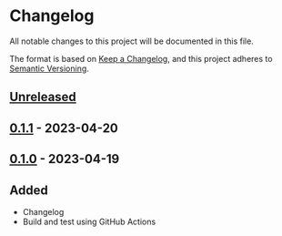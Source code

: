 # Changelog

All notable changes to this project will be documented in this file.

The format is based on [Keep a Changelog](https://keepachangelog.com/en/1.0.0/),
and this project adheres to [Semantic Versioning](https://semver.org/spec/v2.0.0.html).



## [Unreleased]

## [0.1.1] - 2023-04-20

## [0.1.0] - 2023-04-19

## Added

- Changelog
- Build and test using GitHub Actions

[Unreleased]: https://github.com/giantswarm/gapps-automation/compare/v0.1.1...HEAD
[0.1.1]: https://github.com/giantswarm/gapps-automation/compare/v0.1.0...v0.1.1
[0.1.0]: https://github.com/giantswarm/gapps-automation/releases/tag/v0.1.0

